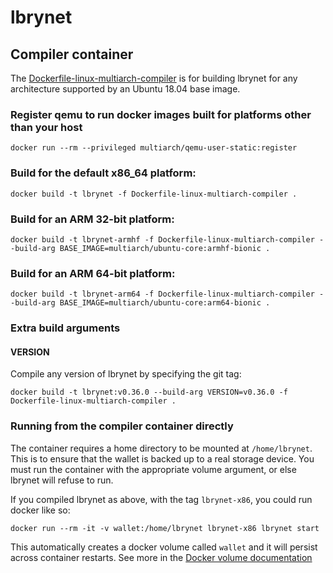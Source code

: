 # lbrynet

## Compiler container

The [Dockerfile-linux-multiarch-compiler](Dockerfile-linux-multiarch-compiler) is for building lbrynet for any architecture supported
by an Ubuntu 18.04 base image.

### Register qemu to run docker images built for platforms other than your host

```
docker run --rm --privileged multiarch/qemu-user-static:register
```

### Build for the default x86_64 platform:

```
docker build -t lbrynet -f Dockerfile-linux-multiarch-compiler .
```

### Build for an ARM 32-bit platform:

```
docker build -t lbrynet-armhf -f Dockerfile-linux-multiarch-compiler --build-arg BASE_IMAGE=multiarch/ubuntu-core:armhf-bionic .
```

### Build for an ARM 64-bit platform:

```
docker build -t lbrynet-arm64 -f Dockerfile-linux-multiarch-compiler --build-arg BASE_IMAGE=multiarch/ubuntu-core:arm64-bionic .
```

### Extra build arguments

#### VERSION

Compile any version of lbrynet by specifying the git tag:

```
docker build -t lbrynet:v0.36.0 --build-arg VERSION=v0.36.0 -f Dockerfile-linux-multiarch-compiler .
```

### Running from the compiler container directly

The container requires a home directory to be mounted at `/home/lbrynet`. This
is to ensure that the wallet is backed up to a real storage device. You must run
the container with the appropriate volume argument, or else lbrynet will refuse
to run. 

If you compiled lbrynet as above, with the tag `lbrynet-x86`, you could run
docker like so:

```
docker run --rm -it -v wallet:/home/lbrynet lbrynet-x86 lbrynet start
```

This automatically creates a docker volume called `wallet` and it will persist
across container restarts. See more in the [Docker volume
documentation](https://docs.docker.com/storage/volumes/)
